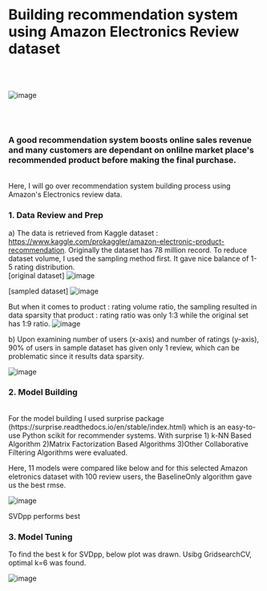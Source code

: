 # Building recommendation system using Amazon Electronics Review dataset 


<br><br>

 ![image](https://user-images.githubusercontent.com/12857624/125155009-e9509c80-e111-11eb-8374-9b52d6da7cda.png)

<br><br>
### A good recommendation system boosts online sales revenue and many customers are dependant on onlilne market place's recommended product before making the final purchase.
<br>
Here, I will go over recommendation system building process using Amazon's Electronics review data. 


### 1. Data Review and Prep
a) The data is retrieved from Kaggle dataset : https://www.kaggle.com/prokaggler/amazon-electronic-product-recommendation. 
Originally the dataset has 78 million record. To reduce dataset volume, I used the sampling method first. It gave nice balance of 1-5 rating distribution.
<br>
[original dataset]
![image](https://user-images.githubusercontent.com/12857624/125157021-6c2b2480-e11d-11eb-9ce3-45b29f3cf294.png)


[sampled dataset]
![image](https://user-images.githubusercontent.com/12857624/125157048-8533d580-e11d-11eb-99dc-519a26363b23.png)


But when it comes to product : rating volume ratio, the sampling resulted in data sparsity that product : rating ratio was only 1:3 while the original set has 1:9 ratio. 
![image](https://user-images.githubusercontent.com/12857624/125157115-d8a62380-e11d-11eb-9a1e-ab8dc1f5ecae.png)

b) Upon examining number of users (x-axis) and number of ratings (y-axis), 90% of users in sample dataset has given only 1 review, which can be problematic since it results data sparsity.

![image](https://user-images.githubusercontent.com/12857624/125155197-10f43480-e113-11eb-8982-257a3d79f749.png)


### 2. Model Building 
<br>
For the model building I used surprise package (https://surprise.readthedocs.io/en/stable/index.html) which is an easy-to-use Python scikit for recommender systems.
With surprise 1) k-NN Based Algorithm 2)Matrix Factorization Based Algorithms 3)Other Collaborative Filtering Algorithms were evaluated.


Here, 11 models were compared like below and for this selected Amazon eletronics dataset with 100 review users, the BaselineOnly algorithm gave us the best rmse.


![image](https://user-images.githubusercontent.com/12857624/126117849-052091c8-8b22-4e66-8b8a-8db822b8f6a4.png)

SVDpp performs best 


### 3. Model Tuning 

To find the best k for SVDpp, below plot was drawn. Usibg GridsearchCV, optimal k=6 was found. 

![image](https://user-images.githubusercontent.com/12857624/126118269-3322d630-14db-448a-8bdf-5f9b80751503.png)



 

